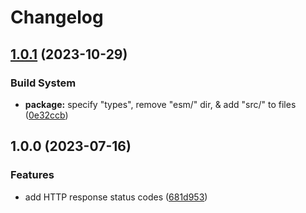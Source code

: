 # Changelog

## [1.0.1](https://github.com/corsmirror/costatus/compare/v1.0.0...v1.0.1) (2023-10-29)


### Build System

* **package:** specify "types", remove "esm/" dir, & add "src/" to files ([0e32ccb](https://github.com/corsmirror/costatus/commit/0e32ccba107a75fb3c1c6737f420205de12fe499))

## 1.0.0 (2023-07-16)


### Features

* add HTTP response status codes ([681d953](https://github.com/corsmirror/costatus/commit/681d953b3d2f096d601449a154a4e65781304926))
